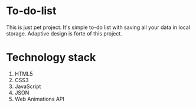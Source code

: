 # To-do-list
This is just pet project. It's simple to-do list with saving all your data in local storage. Adaptive design is forte of this project.
# Technology stack
1. HTML5
2. CSS3
3. JavaScript
4. JSON
5. Web Animations API
